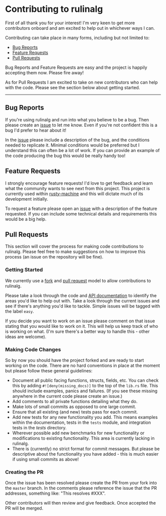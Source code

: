 # Contributing to rulinalg

First of all thank you for your interest! I'm very keen to get more contributors onboard and am excited to help out in whichever ways I can.

Contributing can take place in many forms, including but not limited to:

- [Bug Reports](#bug-reports)
- [Feature Requests](#feature-requests)
- [Pull Requests](#pull-requests)

Bug Reports and Feature Requests are easy and the project is happily accepting them now. Please fire away!

As for Pull Requests I am excited to take on new contributors who can help with the code. Please see the section below about getting started.

---

## Bug Reports

If you're using rulinalg and run into what you believe to be a bug. Then please create an [issue](https://guides.github.com/features/issues/)
to let me know. Even if you're not confident this is a bug I'd prefer to hear about it!

In the [issue](https://guides.github.com/features/issues/) please include a description of the bug, and the conditions needed to replicate it.
Minimal conditions would be preferred but I understand this can often be a lot of work. If you can provide an example of the code producing
the bug this would be really handy too!

## Feature Requests

I strongly encourage feature requests! I'd love to get feedback and learn what the community wants to see next from this project.
This project is currently used within [rusty-machine](https://github.com/AtheMathmo/rusty-machine) and this will dictate much of
its development initially.

To request a feature please open an [issue](https://guides.github.com/features/issues/) with a description of the feature requested. If you can include some technical details and requirements this would be a big help.

## Pull Requests

This section will cover the process for making code contributions to rulinalg. Please feel free to make suggestions on how to improve this process (an issue on the repository will be fine).

### Getting Started

We currently use a [fork](https://help.github.com/articles/fork-a-repo/) and [pull request](https://help.github.com/articles/using-pull-requests/) model to allow contributions to rulinalg.

Please take a look through the code and [API documentation](https://athemathmo.github.io/rulinalg) to identify the areas you'd like to help out with. Take a look through the current
issues and see if there's anything you'd like to tackle. Simple issues will be tagged with the label `easy`.

If you decide you want to work on an issue please comment on that issue stating that you would like to work on it. This will help us keep track of who is working on what.
(I'm sure there's a better way to handle this - other ideas are welcome).

### Making Code Changes

So by now you should have the project forked and are ready to start working on the code. There are no hard conventions
in place at the moment but please follow these general guidelines:

- Document all public facing functions, structs, fields, etc. You can check this by adding `#![deny(missing_docs)]` to the top of the `lib.rs` file. This should include examples, panics and failures. (If you see these missing anywhere in the current code please create an issue.)
- Add comments to all private functions detailing what they do.
- Make lots of small commits as opposed to one large commit.
- Ensure that all existing (and new) tests pass for each commit.
- Add new tests for any new functionality you add. This means examples within the documentation, tests in the `tests` module, and integration tests in the _tests_ directory.
- Wherever possible add new benchmarks for new functionality or modifications to existing functionality. This area is currently lacking in rulinalg.
- There is (currently) no strict format for commit messages. But please be descriptive about the functionality you have added - this is much easier if using small commits as above!

### Creating the PR

Once the issue has been resolved please create the PR from your fork into the `master` branch. In the comments please reference the issue that the PR addresses, something like: "This resolves #XXX".

Other contributors will then review and give feedback. Once accepted the PR will be merged.
